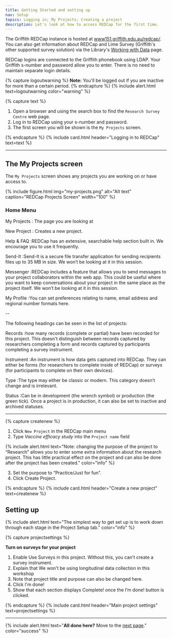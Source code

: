 ```yaml
---
title: Getting Started and setting up
nav: Setup
topics: Logging in; My Projects; Creating a project
description: Let's look at how to access REDCap for the first time. 
---
```


The Griffith REDCap instance is hosted at [www151.griffith.edu.au/redcap/](https://www151.griffith.edu.au/redcap/). You can also get information about REDCap and Lime Survey (Griffith's other supported survey solution) via the Library's [Working with Data](https://www.griffith.edu.au/library/research-publishing/working-with-data/create-and-capture) page.

REDCap logins are connected to the Griffith phonebook using LDAP. Your Griffith s-number and password allow you to enter. There is no need to maintain separate login details.

{% capture logoutwarning %}
**Note:** You'll be logged out if you are inactive for more than a certain period.
{% endcapture %}
{% include alert.html text=logoutwarning color="warning" %}

{% capture text %}

1. Open a browser and using the search box to find the `Research Survey Centre` web page.
2. Log in to REDCap using your s-number and password.
3. The first screen you will be shown is the `My Projects` screen. 

{% endcapture %}
{% include card.html header="Logging in to REDCap" text=text %}

___

## The My Projects screen

The `My Projects` screen shows any projects you are working on or have access to.

{% include figure.html img="my-projects.png" alt="Alt text" caption="REDCap Projects Screen" width="100" %}

### Home Menu


My Projects
: The page you are looking at

New Project
: Creates a new project.

Help & FAQ
:REDCap has an extensive, searchable help section built in. We encourage you to use it frequently.

Send-It
:Send-It is a secure file transfer application for sending recipients files up to 35 MB in size. We won’t be looking at it in this session.

Messenger
:REDCap includes a feature that allows you to send messages to your project collaborators within the web app. This could be useful where you want to keep conversations about your project in the same place as the project itself. We won’t be looking at it in this session.

My Profile
:You can set preferences relating to name, email address and regional number formats here.

--

The following headings can be seen in the list of projects:

Records
:how many records (complete or partial) have been recorded for this project. This doesn't distinguish between records captured by researchers completing a form and records captured by participants completing a survey instrument.

Instrument
:An instrument is how data gets captured into REDCap. They can either be forms (for researchers to complete inside of REDCap) or surveys (for participants to complete on their own devices).

Type
:The type may either be classic or modern. This category doesn’t change and is irrelevant.

Status
:Can be in development (the wrench symbol) or production (the green tick). Once a project is in production, it can also be set to inactive and archived statuses.

___

{% capture createnew %}

1. Click `New Project` in the REDCap main menu
2. Type _Vaccine efficacy study_ into the `Project name` field

{% include alert.html text="Note: changing the purpose of the project to “Research” allows you to enter some extra information about the research project. This has little practical effect on the project and can also be done after the project has been created." color="info" %}

3. Set the purpose to “Practice/Just for fun”.
4. Click Create Project.

{% endcapture %}
{% include card.html header="Create a new project" text=createnew %}

## Setting up

{% include alert.html text="The simplest way to get set up is to work down through each stage in the Project Setup tab." color="info" %}

{% capture projectsettings %}

**Turn on surveys for your project**

1. Enable Use Surveys in this project. Without this, you can't create a survey instrument.
2. Explain that We won't be using longitudinal data collection in this workshop
3. Note that project title and purpose can also be changed here.
4. Click I'm done!
5. Show that each section displays Complete! once the I’m done! button is clicked.

{% endcapture %}
{% include card.html header="Main project settings" text=projectsettings %}

___


{% include alert.html text="**All done here?** Move to the [next page](2-instruments.html)." color="success" %}